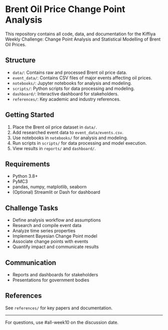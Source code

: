 # Brent Oil Price Change Point Analysis

This repository contains all code, data, and documentation for the Kiffiya Weekly Challenge: Change Point Analysis and Statistical Modelling of Brent Oil Prices.

## Structure

- `data/`: Contains raw and processed Brent oil price data.
- `event_data/`: Contains CSV files of major events affecting oil prices.
- `notebooks/`: Jupyter notebooks for analysis and modeling.
- `scripts/`: Python scripts for data processing and modeling.
- `dashboard/`: Interactive dashboard for stakeholders.
- `references/`: Key academic and industry references.

## Getting Started

1. Place the Brent oil price dataset in `data/`.
2. Add researched event data to `event_data/events.csv`.
3. Use notebooks in `notebooks/` for analysis and modeling.
4. Run scripts in `scripts/` for data processing and model execution.
5. View results in `reports/` and `dashboard/`.

## Requirements

- Python 3.8+
- PyMC3
- pandas, numpy, matplotlib, seaborn
- (Optional) Streamlit or Dash for dashboard

## Challenge Tasks

- Define analysis workflow and assumptions
- Research and compile event data
- Analyze time series properties
- Implement Bayesian Change Point model
- Associate change points with events
- Quantify impact and communicate results

## Communication

- Reports and dashboards for stakeholders
- Presentations for government bodies

## References

See `references/` for key papers and documentation.

---

For questions, use #all-week10 on the discussion date.
